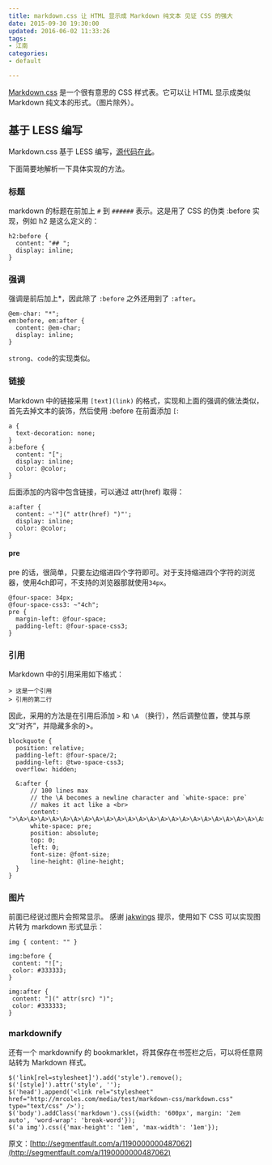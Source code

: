 ```yaml
---
title: markdown.css 让 HTML 显示成 Markdown 纯文本 见证 CSS 的强大
date: 2015-09-30 19:30:00
updated: 2016-06-02 11:33:26
tags: 
- 江南
categories: 
- default

---
```

[Markdown.css](http://mrcoles.com/demo/markdown-css/) 是一个很有意思的 CSS 样式表。它可以让 HTML 显示成类似 Markdown 纯文本的形式。（图片除外）。

## 基于 LESS 编写

Markdown.css 基于 LESS 编写，[源代码在此](https://github.com/mrcoles/markdown-css/blob/master/markdown.less)。

下面简要地解析一下具体实现的方法。

### 标题


<!--more-->


markdown 的标题在前加上 `#` 到 `######` 表示。这是用了 CSS 的伪类 :before 实现，例如 h2 是这么定义的：

    h2:before {
      content: "## ";
      display: inline;
    }

### 强调
强调是前后加上*，因此除了 `:before` 之外还用到了 `:after`。

    @em-char: "*";
    em:before, em:after {
      content: @em-char;
      display: inline;
    }

`strong`、`code`的实现类似。

### 链接

Markdown 中的链接采用 `[text](link)` 的格式，实现和上面的强调的做法类似，首先去掉文本的装饰，然后使用 :before 在前面添加 `[`:

    a {
      text-decoration: none;
    }
    a:before {
      content: "[";
      display: inline;
      color: @color;
    }

后面添加的内容中包含链接，可以通过 attr(href) 取得：

    a:after {
      content: ~'"](" attr(href) ")"';
      display: inline;
      color: @color;
    }

#### pre

pre 的话，很简单，只要左边缩进四个字符即可。对于支持缩进四个字符的浏览器，使用4ch即可，不支持的浏览器那就使用`34px`。

    @four-space: 34px;
    @four-space-css3: ~"4ch"; 
    pre {
      margin-left: @four-space;
      padding-left: @four-space-css3;
    }

### 引用

Markdown 中的引用采用如下格式：

    > 这是一个引用
    > 引用的第二行

因此，采用的方法是在引用后添加 `>` 和 `\A` （换行），然后调整位置，使其与原文“对齐”，并隐藏多余的>。

    blockquote {
      position: relative;
      padding-left: @four-space/2;
      padding-left: @two-space-css3;
      overflow: hidden;
    
      &:after {
          // 100 lines max
          // the \A becomes a newline character and `white-space: pre`
          // makes it act like a <br>
          content: ">\A>\A>\A>\A>\A>\A>\A>\A>\A>\A>\A>\A>\A>\A>\A>\A>\A>\A>\A>\A>\A>\A>\A>\A>\A>\A>\A>\A>\A>\A>\A>\A>\A>\A>\A>\A>\A>\A>\A>\A>\A>\A>\A>\A>\A>\A>\A>\A>\A>\A>\A>\A>\A>\A>\A>\A>\A>\A>\A>\A>\A>\A>\A>\A>\A>\A>\A>\A>\A>\A>\A>\A>\A>\A>\A>\A>\A>\A>\A>\A>\A>\A>\A>\A>\A>\A>\A>\A>\A>\A>\A>\A>\A>\A>\A>\A>\A>\A>\A>";
          white-space: pre;
          position: absolute;
          top: 0;
          left: 0;
          font-size: @font-size;
          line-height: @line-height;
      }
    }

### 图片

前面已经说过图片会照常显示。 感谢 [jakwings](http://blog.likelikeslike.com/) 提示，使用如下 CSS 可以实现图片转为 markdown 形式显示：

    img { content: "" } 
    
    img:before {
     content: "![";
     color: #333333;
    }
    
    img:after {
     content: "](" attr(src) ")";
     color: #333333;
    }

### markdownify

还有一个 markdownify 的 bookmarklet，将其保存在书签栏之后，可以将任意网站转为 Markdown 样式。

    $('link[rel=stylesheet]').add('style').remove();
    $('[style]').attr('style', '');
    $('head').append('<link rel="stylesheet" href="http://mrcoles.com/media/test/markdown-css/markdown.css" type="text/css" />');
    $('body').addClass('markdown').css({width: '600px', margin: '2em auto', 'word-wrap': 'break-word'});
    $('a img').css({'max-height': '1em', 'max-width': '1em'});

原文：[http://segmentfault.com/a/1190000000487062](http://segmentfault.com/a/1190000000487062)
